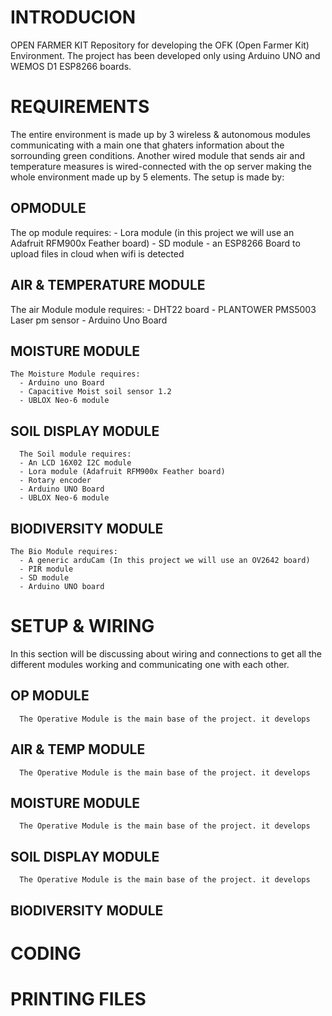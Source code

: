 
# INTRODUCION

OPEN FARMER KIT
  Repository for developing the OFK (Open Farmer Kit) Environment. 
  The project has been developed only using Arduino UNO and WEMOS D1 ESP8266 boards. 


# REQUIREMENTS
  The entire environment is made up by 3 wireless & autonomous modules communicating with a main one that ghaters information about the sorrounding green conditions. Another wired module that sends air and temperature measures is wired-connected with the op server making the whole environment made up by 5 elements.
  The setup is made by:
    
  ## OPMODULE
  The op module requires:
    - Lora module (in this project we will use an Adafruit RFM900x Feather board)
    - SD module
    - an ESP8266 Board to upload files in cloud when wifi is detected

  ## AIR & TEMPERATURE MODULE
  The air Module module requires:
    - DHT22 board
    - PLANTOWER PMS5003 Laser pm sensor
    - Arduino Uno Board

  ## MOISTURE MODULE
    The Moisture Module requires:
      - Arduino uno Board
      - Capacitive Moist soil sensor 1.2
      - UBLOX Neo-6 module


  ## SOIL DISPLAY MODULE
      The Soil module requires:
      - An LCD 16X02 I2C module
      - Lora module (Adafruit RFM900x Feather board)
      - Rotary encoder
      - Arduino UNO Board
      - UBLOX Neo-6 module



  ## BIODIVERSITY MODULE
    The Bio Module requires:
      - A generic arduCam (In this project we will use an OV2642 board)
      - PIR module
      - SD module
      - Arduino UNO board


# SETUP & WIRING
  In this section will be discussing about wiring and connections to get all the different modules working and communicating one with each other.

  ## OP MODULE
      The Operative Module is the main base of the project. it develops

  ## AIR & TEMP MODULE
      The Operative Module is the main base of the project. it develops 

  ## MOISTURE MODULE
      The Operative Module is the main base of the project. it develops 

  ## SOIL DISPLAY MODULE
      The Operative Module is the main base of the project. it develops 

  ## BIODIVERSITY MODULE


# CODING

# PRINTING FILES




